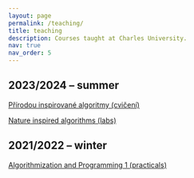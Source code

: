 ```yaml
---
layout: page
permalink: /teaching/
title: teaching
description: Courses taught at Charles University.
nav: true
nav_order: 5
---
```


## 2023/2024 – summer
[Přírodou inspirované algoritmy (cvičení)](/teaching/2023_2024_inspinature_cz)

[Nature inspired algorithms (labs)](/teaching/2023_2024_inspinature_en)


## 2021/2022 – winter
[Algorithmization and Programming 1 (practicals)](/teaching/2021_2022_programming_algorithms)

